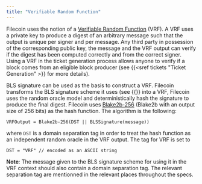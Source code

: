 ```yaml
---
title: "Verifiable Random Function"
---
```


Filecoin uses the notion of a [Verifiable Random
Function](https://people.csail.mit.edu/silvio/Selected%20Scientific%20Papers/Pseudo%20Randomness/Verifiable_Random_Functions.pdf)
(VRF). A VRF uses a private key to produce a digest of
an arbitrary message such that the output is unique per signer and per message.
Any third party in possession of the corresponding public key, the message and
the VRF output can verify if the digest has been computed correctly and from the
correct signer. Using a VRF in the ticket generation process allows anyone to
verify if a block comes from an eligible block producer (see {{<sref tickets
"Ticket Generation" >}} for more details).

BLS signature can be used as the basis to construct a VRF. Filecoin transforms
the BLS signature scheme it uses (see {{<sref signatures Signatures>}} into a
VRF, Filecoin uses the random oracle model and deterministically hash the
signature to produce the final digest. Filecoin uses
[Blake2b-256](https://blake2.net/) (Blake2b with an output size of 256 bits) as
the hash function. The algorithm is the following:
```
VRFOutput = Blake2b-256(DST || BLSSignature(message))
```

where `DST` is a domain separation tag in order to treat the hash
function as an independent random oracle in the VRF output. The tag for VRF is
set to
```
DST = "VRF" // encoded as an ASCII string
```

**Note**: The message given to the BLS signature scheme for using it in the VRF
context should also contain a domain separation tag. The relevant separation tag
are mentionned in the relevant places throughout the specs.
